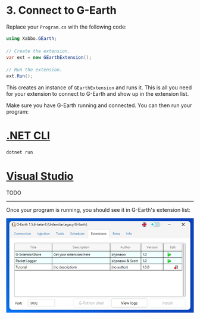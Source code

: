 # 3. Connect to G-Earth

Replace your `Program.cs` with the following code:

```csharp
using Xabbo.GEarth;

// Create the extension.
var ext = new GEarthExtension();

// Run the extension.
ext.Run();
```

This creates an instance of `GEarthExtension` and runs it.
This is all you need for your extension to connect to G-Earth and show up in the extension list.

Make sure you have G-Earth running and connected. You can then run your program:

# [.NET CLI](#tab/cli)

```sh
dotnet run
```

# [Visual Studio](#tab/vs)

TODO

---

Once your program is running, you should see it in G-Earth's extension list:

![G-Earth](../../images/tutorial/3-1.png)
